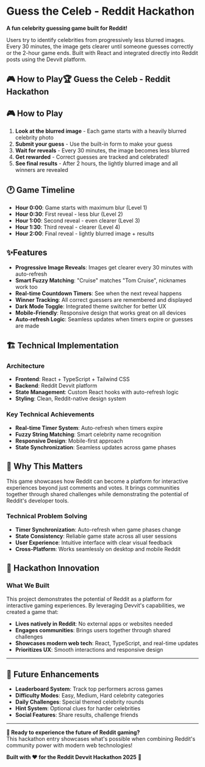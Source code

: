#  Guess the Celeb - Reddit Hackathon

**A fun celebrity guessing game built for Reddit!**

Users try to identify celebrities from progressively less blurred images. Every 30 minutes, the image gets clearer until someone guesses correctly or the 2-hour game ends. Built with React and integrated directly into Reddit posts using the Devvit platform.

## 🎮 How to Play🏆 Guess the Celeb - Reddit Hackathon

## 🎮 How to Play

1. **Look at the blurred image** - Each game starts with a heavily blurred celebrity photo
2. **Submit your guess** - Use the built-in form to make your guess
3. **Wait for reveals** - Every 30 minutes, the image becomes less blurred
4. **Get rewarded** - Correct guesses are tracked and celebrated!
5. **See final results** - After 2 hours, the lightly blurred image and all winners are revealed

## 🕐 Game Timeline

- **Hour 0:00**: Game starts with maximum blur (Level 1)
- **Hour 0:30**: First reveal - less blur (Level 2)
- **Hour 1:00**: Second reveal - even clearer (Level 3)
- **Hour 1:30**: Third reveal - clearer (Level 4)
- **Hour 2:00**: Final reveal - lightly blurred image + results

## ✨Features

- **Progressive Image Reveals**: Images get clearer every 30 minutes with auto-refresh
- **Smart Fuzzy Matching**: "Cruise" matches "Tom Cruise", nicknames work too
- **Real-time Countdown Timers**: See when the next reveal happens
- **Winner Tracking**: All correct guessers are remembered and displayed
- **Dark Mode Toggle**: Integrated theme switcher for better UX
- **Mobile-Friendly**: Responsive design that works great on all devices
- **Auto-refresh Logic**: Seamless updates when timers expire or guesses are made

## 🏗️ Technical Implementation

### Architecture

- **Frontend**: React + TypeScript + Tailwind CSS
- **Backend**: Reddit Devvit platform
- **State Management**: Custom React hooks with auto-refresh logic
- **Styling**: Clean, Reddit-native design system

### Key Technical Achievements

- **Real-time Timer System**: Auto-refresh when timers expire
- **Fuzzy String Matching**: Smart celebrity name recognition
- **Responsive Design**: Mobile-first approach
- **State Synchronization**: Seamless updates across game phases

## 🎯 Why This Matters

This game showcases how Reddit can become a platform for interactive experiences beyond just comments and votes. It brings communities together through shared challenges while demonstrating the potential of Reddit's developer tools.

### Technical Problem Solving

- **Timer Synchronization**: Auto-refresh when game phases change
- **State Consistency**: Reliable game state across all user sessions
- **User Experience**: Intuitive interface with clear visual feedback
- **Cross-Platform**: Works seamlessly on desktop and mobile Reddit

## 🎯 Hackathon Innovation

### What We Built

This project demonstrates the potential of Reddit as a platform for interactive gaming experiences. By leveraging Devvit's capabilities, we created a game that:

- **Lives natively in Reddit**: No external apps or websites needed
- **Engages communities**: Brings users together through shared challenges
- **Showcases modern web tech**: React, TypeScript, and real-time updates
- **Prioritizes UX**: Smooth interactions and responsive design

---

## 🎪 Future Enhancements

- **Leaderboard System**: Track top performers across games
- **Difficulty Modes**: Easy, Medium, Hard celebrity categories
- **Daily Challenges**: Special themed celebrity rounds
- **Hint System**: Optional clues for harder celebrities
- **Social Features**: Share results, challenge friends

---

**🚀 Ready to experience the future of Reddit gaming?**  
This hackathon entry showcases what's possible when combining Reddit's community power with modern web technologies!

**Built with ❤️ for the Reddit Devvit Hackathon 2025** 🌟
